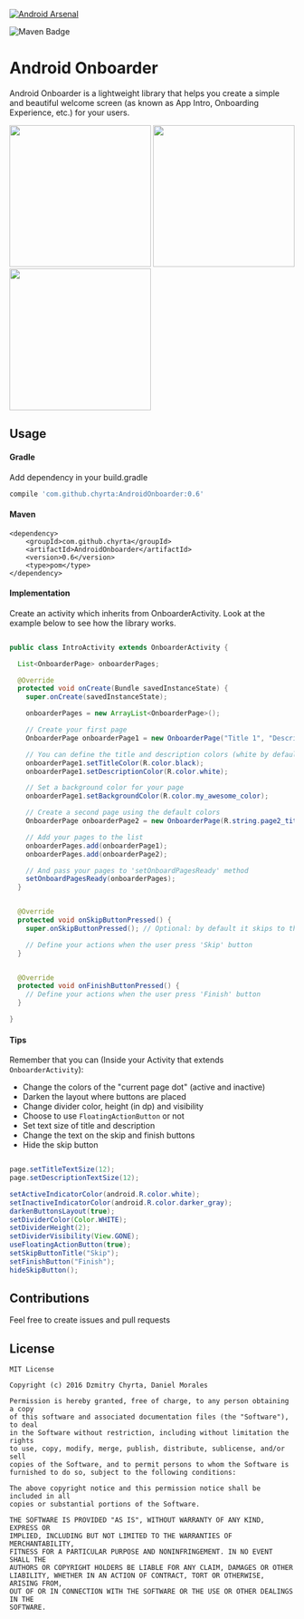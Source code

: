 [![Android Arsenal](https://img.shields.io/badge/Android%20Arsenal-AndroidOnboarder-green.svg?style=true)](https://android-arsenal.com/details/1/3393)

![Maven Badge](https://maven-badges.herokuapp.com/maven-central/com.github.chyrta/AndroidOnboarder/badge.svg)

# Android Onboarder
Android Onboarder is a lightweight library that helps you create a simple and beautiful welcome screen (as known as App Intro, Onboarding Experience, etc.) for your users.

<image src="https://raw.githubusercontent.com/GrenderG/AndroidOnboarder/master/art/demo1.gif" width="250px">
<image src="https://raw.githubusercontent.com/GrenderG/AndroidOnboarder/master/art/demo2.gif" width="250px">
<image src="https://raw.githubusercontent.com/GrenderG/AndroidOnboarder/master/art/demo3.gif" width="250px">

## Usage

#### Gradle

Add dependency in your build.gradle

```groovy
compile 'com.github.chyrta:AndroidOnboarder:0.6'
```
#### Maven

```
<dependency>
    <groupId>com.github.chyrta</groupId>
    <artifactId>AndroidOnboarder</artifactId>
    <version>0.6</version>
    <type>pom</type>
</dependency>
```

#### Implementation

Create an activity which inherits from OnboarderActivity. Look at the example below to see how the library works.

```java

public class IntroActivity extends OnboarderActivity {

  List<OnboarderPage> onboarderPages;

  @Override
  protected void onCreate(Bundle savedInstanceState) {
    super.onCreate(savedInstanceState);

    onboarderPages = new ArrayList<OnboarderPage>();

    // Create your first page
    OnboarderPage onboarderPage1 = new OnboarderPage("Title 1", "Description 1");

    // You can define the title and description colors (white by default)
    onboarderPage1.setTitleColor(R.color.black);
    onboarderPage1.setDescriptionColor(R.color.white);

    // Set a background color for your page
    onboarderPage1.setBackgroundColor(R.color.my_awesome_color);

    // Create a second page using the default colors
    OnboarderPage onboarderPage2 = new OnboarderPage(R.string.page2_title, R.string.page2_description, R.drawable.my_awesome_image);

    // Add your pages to the list
    onboarderPages.add(onboarderPage1);
    onboarderPages.add(onboarderPage2);

    // And pass your pages to 'setOnboardPagesReady' method
    setOnboardPagesReady(onboarderPages);
  }


  @Override
  protected void onSkipButtonPressed() {
    super.onSkipButtonPressed(); // Optional: by default it skips to the last page

    // Define your actions when the user press 'Skip' button
  }


  @Override
  protected void onFinishButtonPressed() {
    // Define your actions when the user press 'Finish' button
  }

}
```

#### Tips

Remember that you can (Inside your Activity that extends ```OnboarderActivity```):
- Change the colors of the "current page dot" (active and inactive)
- Darken the layout where buttons are placed
- Change divider color, height (in dp) and visibility
- Choose to use ```FloatingActionButton``` or not
- Set text size of title and description
- Change the text on the skip and finish buttons
- Hide the skip button

```java

page.setTitleTextSize(12);
page.setDescriptionTextSize(12);

setActiveIndicatorColor(android.R.color.white);
setInactiveIndicatorColor(android.R.color.darker_gray);
darkenButtonsLayout(true);
setDividerColor(Color.WHITE);
setDividerHeight(2);
setDividerVisibility(View.GONE);
useFloatingActionButton(true);
setSkipButtonTitle("Skip");
setFinishButton("Finish");
hideSkipButton();
```


## Contributions

Feel free to create issues and pull requests

## License

```
MIT License

Copyright (c) 2016 Dzmitry Chyrta, Daniel Morales

Permission is hereby granted, free of charge, to any person obtaining a copy
of this software and associated documentation files (the "Software"), to deal
in the Software without restriction, including without limitation the rights
to use, copy, modify, merge, publish, distribute, sublicense, and/or sell
copies of the Software, and to permit persons to whom the Software is
furnished to do so, subject to the following conditions:

The above copyright notice and this permission notice shall be included in all
copies or substantial portions of the Software.

THE SOFTWARE IS PROVIDED "AS IS", WITHOUT WARRANTY OF ANY KIND, EXPRESS OR
IMPLIED, INCLUDING BUT NOT LIMITED TO THE WARRANTIES OF MERCHANTABILITY,
FITNESS FOR A PARTICULAR PURPOSE AND NONINFRINGEMENT. IN NO EVENT SHALL THE
AUTHORS OR COPYRIGHT HOLDERS BE LIABLE FOR ANY CLAIM, DAMAGES OR OTHER
LIABILITY, WHETHER IN AN ACTION OF CONTRACT, TORT OR OTHERWISE, ARISING FROM,
OUT OF OR IN CONNECTION WITH THE SOFTWARE OR THE USE OR OTHER DEALINGS IN THE
SOFTWARE.
```
